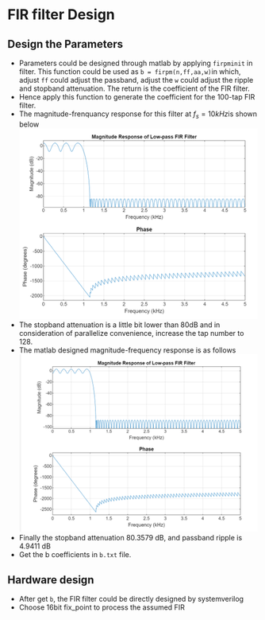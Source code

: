 # FIR filter Design
## Design the Parameters
- Parameters could be designed through matlab by applying ```firpminit``` in filter. This function could be used as ```b = firpm(n,ff,aa,w)```in which, adjust ```ff``` could adjust the passband, adjust the ```w``` could adjust the ripple and stopband attenuation. The return is the coefficient of the FIR filter.
- Hence apply this function to generate the coefficient for the 100-tap FIR filter.
- The magnitude-frenquancy response for this filter at $f_s=10kHz$is shown below
  ![](./matlab1.png)
- The stopband attenuation is a little bit lower than 80dB and in consideration of parallelize convenience, increase the tap number to 128.
- The matlab designed magnitude-frequency response is as follows
  ![](./design_matlab.png)
- Finally the stopband attenuation 80.3579 dB, and passband ripple is 4.9411 dB
- Get the b coefficients in ```b.txt``` file.
## Hardware design
- After get ```b```, the FIR filter could be directly designed by systemverilog
- Choose 16bit fix_point to process the assumed FIR
